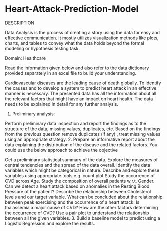 # Heart-Attack-Prediction-Model
DESCRIPTION

Data Analysis is the process of creating a story using the data for easy and effective communication. It mostly utilizes visualization methods like plots, charts, and tables to convey what the data holds beyond the formal modeling or hypothesis testing task.

Domain: Healthcare

Read the information given below and also refer to the data dictionary provided separately in an excel file to build your understanding.

Cardiovascular diseases are the leading cause of death globally. To identify the causes and to develop a system to predict heart attack in an effective manner is necessary. The presented data has all the information about all the relevant factors that might have an impact on heart health. The data needs to be explained in detail for any further analysis.

1. Preliminary analysis:

Perform preliminary data inspection and report the findings as to the structure of the data, missing values, duplicates, etc.
Based on the findings from the previous question remove duplicates (if any) , treat missing values using an appropriate strategy.
2. Prepare an informative report about the data explaining the distribution of the disease and the related factors. You could use the below approach to achieve the objective

Get a preliminary statistical summary of the data. Explore the measures of central tendencies and the spread of the data overall.
Identify the data variables which might be categorical in nature. Describe and explore these variables using appropriate tools e.g. count plot
Study the occurrence of CVD across Age.
Study the composition of overall patients w.r.t. Gender.
Can we detect a heart attack based on anomalies in the Resting Blood Pressure of the patient?
Describe the relationship between Cholesterol levels and our target variable.
What can be concluded about the relationship between peak exercising and the occurrence of a heart attack.
Is thalassemia a major cause of CVD?
How are the other factors determining the occurrence of CVD?
Use a pair plot to understand the relationship between all the given variables.
3. Build a baseline model to predict using a Logistic Regression and explore the results.

 
